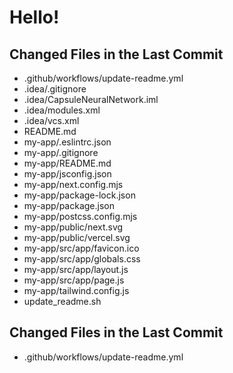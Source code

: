 # Hello!
## Changed Files in the Last Commit

- .github/workflows/update-readme.yml
- .idea/.gitignore
- .idea/CapsuleNeuralNetwork.iml
- .idea/modules.xml
- .idea/vcs.xml
- README.md
- my-app/.eslintrc.json
- my-app/.gitignore
- my-app/README.md
- my-app/jsconfig.json
- my-app/next.config.mjs
- my-app/package-lock.json
- my-app/package.json
- my-app/postcss.config.mjs
- my-app/public/next.svg
- my-app/public/vercel.svg
- my-app/src/app/favicon.ico
- my-app/src/app/globals.css
- my-app/src/app/layout.js
- my-app/src/app/page.js
- my-app/tailwind.config.js
- update_readme.sh

## Changed Files in the Last Commit

- .github/workflows/update-readme.yml
